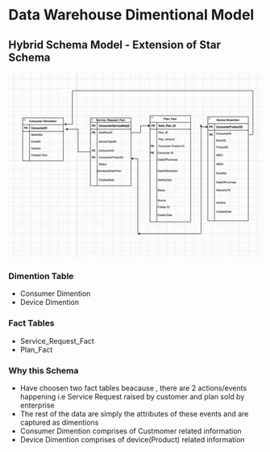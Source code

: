 # Data Warehouse Dimentional Model

## Hybrid Schema Model - Extension of Star Schema

![ data model ](ERforDimetionalDataModel.png)

### Dimention Table
- Consumer Dimention
- Device Dimention

### Fact Tables
- Service_Request_Fact
- Plan_Fact

### Why this Schema
- Have choosen two fact tables beacause , there are 2 actions/events happening i.e Service Request raised by customer and plan sold by enterprise
- The rest of the data are simply the attributes of these events and are captured as dimentions
- Consumer Dimention comprises of Custmomer related information 
- Device Dimention comprises of device(Product) related information
